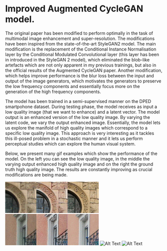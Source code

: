 # Improved Augmented CycleGAN model.

The original paper has been modified to perform optimally in the task of multimodal image enhancement and super-resolution. The modifications have been inspired from the state-of-the-art StyleGAN2 model. The main modification is the replacement of the Conditional Instance Normalisation layer by the Conditional Modulated Convolutional layer (this layer has been in introduced in the StyleGAN 2 model), which eliminated the blob-like artefacts which are not only apparent in my previous trainings, but also in the official results of the Augmented CycleGAN paper. Another modification, which helps improve performance is the blur loss between the input and output of the image generators, which motivates the generators to preserve the low frequency components and essentially focus more on the generation of the high frequency components.

The model has been trained in a semi-supervised manner on the DPED smartpohone dataset.
During testing phase, the model receives as input a low quality image (that we want to enhance) and a latent vector. The model output is an enhanced version of the low quality image. By varying the latent code, we vary the output enhanced image. Essentially, the model lets us explore the manifold of high quality images which correspond to a specific low quality image. This approach is very interesting as it tackles this ill-posed problem in a stochastic manner and it lets us perform perceptual studies which can explore the human visual system.

Below, we present many gif examples which show the performance of the model. 
On the left you can see the low quality image, in the middle the varying output enhanced high quality image and on the right the ground truth high quality image. The results are constantly improving as crucial modifications are being made.

![Alt Text](https://github.com/GBATZOLIS/Aug-CycleGAN-keras/blob/master/progress/gif/833_lpips.gif)
![Alt Text](https://github.com/GBATZOLIS/Aug-CycleGAN-keras/blob/master/progress/gif/38_lpips.gif)
![Alt Text](https://github.com/GBATZOLIS/Aug-CycleGAN-keras/blob/master/progress/gif/1443_lpips.gif)
![Alt Text](https://github.com/GBATZOLIS/Aug-CycleGAN-keras/blob/master/progress/gif/1107_lpips.gif)



